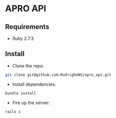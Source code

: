 # APRO API

## Requirements
- Ruby 2.7.3

## Install
- Clone the repo:
```bash
git clone git@github.com:RodrighoNS/apro_api.git
```

- Install dependencies:
```bash
bundle install
```

- Fire up the server:
```bash
rails s
```
